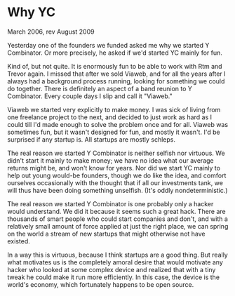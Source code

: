# Why YC

March 2006, rev August 2009

Yesterday one of the founders we funded asked me why we started Y Combinator. Or more precisely, he asked if we'd started YC mainly for fun.

Kind of, but not quite. It is enormously fun to be able to work with Rtm and Trevor again. I missed that after we sold Viaweb, and for all the years after I always had a background process running, looking for something we could do together. There is definitely an aspect of a band reunion to Y Combinator. Every couple days I slip and call it "Viaweb."

Viaweb we started very explicitly to make money. I was sick of living from one freelance project to the next, and decided to just work as hard as I could till I'd made enough to solve the problem once and for all. Viaweb was sometimes fun, but it wasn't designed for fun, and mostly it wasn't. I'd be surprised if any startup is. All startups are mostly schleps.

The real reason we started Y Combinator is neither selfish nor virtuous. We didn't start it mainly to make money; we have no idea what our average returns might be, and won't know for years. Nor did we start YC mainly to help out young would-be founders, though we do like the idea, and comfort ourselves occasionally with the thought that if all our investments tank, we will thus have been doing something unselfish. (It's oddly nondeterministic.)

The real reason we started Y Combinator is one probably only a hacker would understand. We did it because it seems such a great hack. There are thousands of smart people who could start companies and don't, and with a relatively small amount of force applied at just the right place, we can spring on the world a stream of new startups that might otherwise not have existed.

In a way this is virtuous, because I think startups are a good thing. But really what motivates us is the completely amoral desire that would motivate any hacker who looked at some complex device and realized that with a tiny tweak he could make it run more efficiently. In this case, the device is the world's economy, which fortunately happens to be open source.